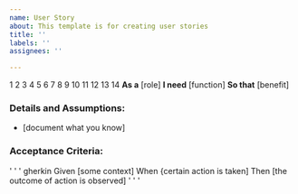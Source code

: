 ```yaml
---
name: User Story
about: This template is for creating user stories
title: ''
labels: ''
assignees: ''

---
```


1
2
3
4
5
6
7
8
9
10
11
12
13
14
**As a** [role]
**I need** [function]
**So that** [benefit]

### Details and Assumptions:
* [document what you know]

### Acceptance Criteria:

' ' ' gherkin
Given [some context]
When {certain action is taken]
Then [the outcome of action is observed]
' ' '
